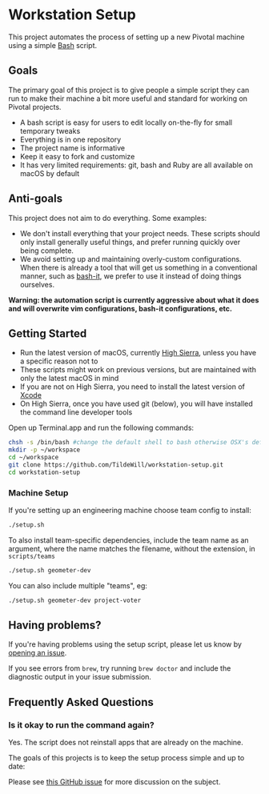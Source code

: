 # Workstation Setup

This project automates the process of setting up a new Pivotal machine using a simple [Bash](https://www.gnu.org/software/bash/) script.

## Goals

The primary goal of this project is to give people a simple script they can run to make their machine a bit more useful and standard for working on Pivotal projects.

 * A bash script is easy for users to edit locally on-the-fly for small temporary tweaks
 * Everything is in one repository
 * The project name is informative
 * Keep it easy to fork and customize
 * It has very limited requirements: git, bash and Ruby are all available on macOS by default

## Anti-goals

This project does not aim to do everything. Some examples:

 * We don't install everything that your project needs. These scripts should only install generally useful things, and prefer running quickly over being complete.
 * We avoid setting up and maintaining overly-custom configurations. When there is already a tool that will get us something in a conventional manner, such as [bash-it](https://github.com/Bash-it/bash-it), we prefer to use it instead of doing things ourselves.

**Warning: the automation script is currently aggressive about what it does and will overwrite vim configurations, bash-it configurations, etc.**

## Getting Started

- Run the latest version of macOS, currently [High Sierra](https://www.apple.com/macos/high-sierra/),
  unless you have a specific reason not to
- These scripts might work on previous versions, but are maintained with only the latest macOS in mind
- If you are not on High Sierra, you need to install the latest version of [Xcode](https://developer.apple.com/xcode/)
- On High Sierra, once you have used git (below), you will have installed the command line developer tools

Open up Terminal.app and run the following commands:

```sh
chsh -s /bin/bash #change the default shell to bash otherwise OSX's default is zsh
mkdir -p ~/workspace
cd ~/workspace
git clone https://github.com/TildeWill/workstation-setup.git
cd workstation-setup
```

### Machine Setup

If you're setting up an engineering machine choose team config to install:

```sh
./setup.sh
```

To also install team-specific dependencies, include the team name as an argument,
where the name matches the filename, without the extension, in `scripts/teams` 

```sh
./setup.sh geometer-dev
```

You can also include multiple "teams", eg:

```sh
./setup.sh geometer-dev project-voter
```


## Having problems?

If you're having problems using the setup script, please let us know by [opening an issue](https://github.com/pivotal/workstation-setup/issues/new).

If you see errors from `brew`, try running `brew doctor` and include the diagnostic output in your issue submission.

## Frequently Asked Questions

### Is it okay to run the command again?

Yes. The script does not reinstall apps that are already on the machine.

The goals of this projects is to keep the setup process simple and up to date:

Please see [this GitHub issue](https://github.com/pivotal/workstation-setup/issues/3) for more discussion on the subject.
